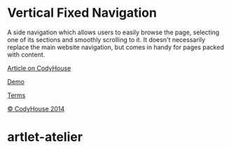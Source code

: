 Vertical Fixed Navigation
=========

A side navigation which allows users to easily browse the page, selecting one of its sections and smoothly scrolling to it. It doesn't necessarily replace the main website navigation, but comes in handy for pages packed with content.

[Article on CodyHouse](http://codyhouse.co/gem/vertical-fixed-navigation/)

[Demo](http://codyhouse.co/demo/vertical-fixed-navigation/index.html)
 
[Terms](http://codyhouse.co/terms/)


[© CodyHouse 2014](http://codyhouse.co/)
# artlet-atelier
